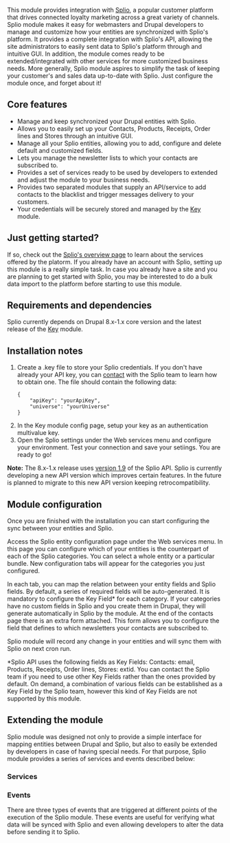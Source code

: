 This module provides integration with [Splio](https://www.splio.com), a popular customer platform that drives connected loyalty marketing across a great variety of channels.
Splio module makes it easy for webmasters and Drupal developers to manage and customize how your entities are synchronized with Splio's platform.
It provides a complete integration with Splio's API, allowing the site administrators to easily sent data to Splio's platform through and intuitive GUI.
In addition, the module comes ready to be extended/integrated with other services for more customized business needs.
More generally, Splio module aspires to simplify the task of keeping your customer's and sales data up-to-date with Splio. Just configure the module once, and forget about it!

## Core features

*  Manage and keep synchronized your Drupal entities with Splio.
*  Allows you to easily set up your Contacts, Products, Receipts, Order lines and Stores through an intuitive GUI.
*  Manage all your Splio entities, allowing you to add, configure and delete default and customized fields.
*  Lets you manage the newsletter lists to which your contacts are subscribed to.
*  Provides a set of services ready to be used by developers to extended and adjust the module to your business needs.
*  Provides two separated modules that supply an API/service to add contacts to the blacklist and trigger messages delivery to your customers.
*  Your credentials will be securely stored and managed by the [Key](https://www.drupal.org/project/key) module.

## Just getting started?

If so, check out the [Splio's overview page](https://www.splio.com/splio/) to learn about the services offered by the platorm. If you already have an account with Splio, setting up
this module is a really simple task. In case you already have a site and you are planning to get started with Splio, you may be interested to do a bulk data import to the platform before starting
to use this module.

## Requirements and dependencies

Splio currently depends on Drupal 8.x-1.x core version and the latest release of the [Key](https://www.drupal.org/project/key) module.

## Installation notes

1.  Create a .key file to store your Splio credentials.  If you don't have already your API key, you can [contact](https://www.splio.com/contact-us/) with the Splio team to learn how to obtain one.
    The file should contain the following data: 
    ```
    {
        "apiKey": "yourApiKey",
        "universe": "yourUniverse"
    }
    ```
2. In the Key module config page, setup your key as an authentication multivalue key.
3. Open the Splio settings under the Web services menu and configure your environment. Test your connection and save your setiings. You are ready to go!

**Note:** The 8.x-1.x release uses [version 1.9](https://webdocs.splio.com/resources/api/) of the Splio API. Splio is currently developing a new API version which improves certain features.
In the future is planned to migrate to this new API version keeping retrocompatibility.

## Module configuration

Once you are finished with the installation you can start configuring the sync between your entities and Splio.

Access the Splio entity configuration page under the Web services menu. In this page you can configure which of your entities is the counterpart of each of the Splio categories.
You can select a whole entity or a particular bundle. New configuration tabs will appear for the categories you just configured.

In each tab, you can map the relation between your entity fields and Splio fields. By default, a series of required fields will be auto-generated.
It is mandatory to configure the Key Field* for each category. If your categories have no custom fields in Splio and you create them in Drupal, they will generate automatically in Splio by the module.
At the end of the contacts page there is an extra form attached. This form allows you to configure the field that defines to which newsletters your contacts are subscribed to.

Splio module will record any change in your entities and will sync them with Splio on next cron run.

*Splio API uses the following fields as Key Fields: Contacts: email, Products, Receipts, Order lines, Stores: extid. You can contact the Splio team if you need to use other Key Fields rather than the
ones provided by default. On demand, a combination of various fields can be established as a Key Field by the Splio team, however this kind of Key Fields are not supported by this module.

## Extending the module

Splio module was designed not only to provide a simple interface for mapping entities between Drupal and Splio, but also to easily be extended by developers in case of having special needs. For that purpose,
Splio module provides a series of services and events described below:

### Services

### Events

There are three types of events that are triggered at different points of the execution of the Splio module. These events are useful for verifying what data will be synced with Splio and even allowing 
developers to alter the data before sending it to Splio.